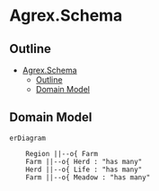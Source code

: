 # Agrex.Schema

## Outline

- [Agrex.Schema](#agrexschema)
  - [Outline](#outline)
  - [Domain Model](#domain-model)


## Domain Model

```mermaid
erDiagram

    Region ||--o{ Farm 
    Farm ||--o{ Herd : "has many"
    Herd ||--o{ Life : "has many"
    Farm ||--o{ Meadow : "has many"



```